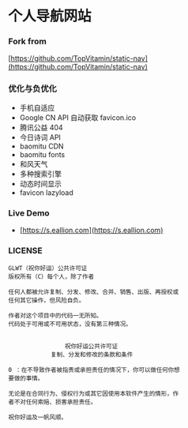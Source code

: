 # 个人导航网站

### Fork from
[https://github.com/TopVitamin/static-nav](https://github.com/TopVitamin/static-nav)

### 优化与负优化
- 手机自适应
- Google CN API 自动获取 favicon.ico
- 腾讯公益 404
- 今日诗词 API
- baomitu CDN
- baomitu fonts
- 和风天气
- 多种搜索引擎
- 动态时间显示
- favicon lazyload

### Live Demo
- [https://s.eallion.com](https://s.eallion.com)

### LICENSE
```
GLWT（祝你好运）公共许可证
版权所有（C）每个人，除了作者

任何人都被允许复制、分发、修改、合并、销售、出版、再授权或
任何其它操作，但风险自负。

作者对这个项目中的代码一无所知。
代码处于可用或不可用状态，没有第三种情况。


                祝你好运公共许可证
            复制、分发和修改的条款和条件

0 ：在不导致作者被指责或承担责任的情况下，你可以做任何你想
要做的事情。

无论是在合同行为、侵权行为或其它因使用本软件产生的情形，作
者不对任何索赔、损害承担责任。

祝你好运及一帆风顺。
```
